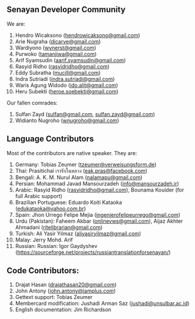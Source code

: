 ## Senayan Developer Community

We are:

1. Hendro Wicaksono ([hendrowicaksono@gmail.com](mailto:hendrowicaksono@gmail.com))
2. Arie Nugraha ([dicarve@gmail.com](mailto:dicarve@gmail.com))
3. Wardiyono ([wynerst@gmail.com](mailto:wynerst@gmail.com))
4. Purwoko ([tamanjiwa@gmail.com](mailto:tamanjiwa@gmail.com))
5. Arif Syamsudin ([aarif.syamsudin@gmail.com](mailto:aarif.syamsudin@gmail.com))
6. Rasyid Ridho ([rasyidridho@gmail.com](mailto:rasyidridho@gmail.com))
7. Eddy Subratha ([mucill@gmail.com](mailto:mucill@gmail.com))
8. Indra Sutriadi ([indra.sutriadi@gmail.com](mailto:indra.sutriadi@gmail.com))
9. Waris Agung Widodo ([ido.alit@gmail.com](mailto:ido.alit@gmail.com))
10. Heru Subekti ([heroe.soebekti@gmail.com](mailto:heroe.soebekti@gmail.com))

Our fallen comrades:

1. Sulfan Zayd ([sulfan@gmail.com](mailto:sulfan@gmail.com), [sulfan.zayd@gmail.com](mailto:sulfan.zayd@gmail.com))
2. Widianto Nugroho ([wnugroho@gmail.com](mailto:wnugroho@gmail.com))

## Language Contributors

Most of the contributors are native speaker. They are:

1. Germany: Tobias Zeumer ([tzeumer@verweisungsform.de](mailto:tzeumer@verweisungsform.de))
2. Thai: Prasitichai เรารักในหลวง ([eak.pras@facebook.com](mailto:eak.pras@facebook.com))
3. Bengali: A. K. M. Nurul Alam ([nalamapu@gmail.com](mailto:nalamapu@gmail.com))
4. Persian: Mohammad Javad Mansourzadeh ([info@mansourzadeh.ir](mailto:info@mansourzadeh.ir))
5. Arabic: Rasyid Ridho ([rasyidridho@gmail.com](mailto:rasyidridho@gmail.com)), Bounama Kouider (for full Arabic support)
6. Brazilian Portuguese: Eduardo Koiti Kataoka ([edukataoka@yahoo.com.br](mailto:edukataoka@yahoo.com.br))
7. Spain: Jhon Urrego Felipe Mejia ([ingenierofelipeurrego@gmail.com](mailto:ingenierofelipeurrego@gmail.com))
8. Urdu (Pakistan): Faheem Akbar ([onlinevws@gmail.com](mailto:onlinevws@gmail.com)), Aijaz Akhter Ahmadani ([ritelibrarian@gmail.com](mailto:ritelibrarian@gmail.com))
9. Turkish: Ali Yasir Yılmaz ([aliyasiryilmaz@gmail.com](mailto:aliyasiryilmaz@gmail.com))
10. Malay: Jerry Mohd. Arif
11. Russian: Russian: Igor Gaydyshev (https://sourceforge.net/projects/russiantranslationforsenayan/)

## Code Contributors:

1. Drajat Hasan ([drajathasan20@gmail.com](mailto:drajathasan20@gmail.com))
2. John Antony ([john.antony@iamplus.com](https://github.com/john-iamplus))
3. Gettext support: Tobias Zeumer
4. Membercard modification: Jushadi Arman Saz (jushadi@unsulbar.ac.id)
5. English documentation: Jim Richardson



